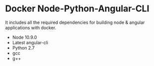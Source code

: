# Docker Node-Python-Angular-CLI

It includes all the required dependencies for building node & angular applications with docker.

- Node 10.9.0
- Latest angular-cli
- Python 2.7
- gcc
- g++